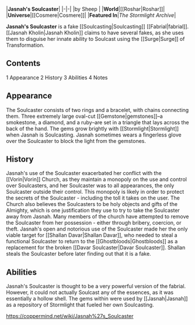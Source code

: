 |**Jasnah's Soulcaster**|
|-|-|
|by  Sheep |
|**World**|[[Roshar\|Roshar]]|
|**Universe**|[[Cosmere\|Cosmere]]|
|**Featured In**|*The Stormlight Archive*|

**Jasnah's Soulcaster** is a fake [[Soulcasting\|Soulcasting]] [[Fabrial\|fabrial]]. [[Jasnah Kholin\|Jasnah Kholin]] claims to have several fakes, as she uses them to disguise her innate ability to Soulcast using the [[Surge\|Surge]] of Transformation.

## Contents

1 Appearance
2 History
3 Abilities
4 Notes


## Appearance
The Soulcaster consists of two rings and a bracelet, with chains connecting them. Three extremely large oval-cut [[Gemstone\|gemstones]]–a smokestone, a diamond, and a ruby–are set in a triangle that lays across the back of the hand. The gems grow brightly with [[Stormlight\|Stormlight]] when Jasnah is Soulcasting. Jasnah sometimes wears a fingerless glove over the Soulcaster to block the light from the gemstones.

## History
Jasnah's use of the Soulcaster exacerbated her conflict with the [[Vorin\|Vorin]] Church, as they maintain a monopoly on the use and control over Soulcasters, and her Soulcaster was to all appearances, the only Soulcaster outside their control. This monopoly is likely in order to protect the secrets of the Soulcaster - including the toll it takes on the user. The Church also believes the Soulcasters to be holy objects and gifts of the Almighty, which is one justification they use to try to take the Soulcaster away from Jasnah.  Many members of the church have attempted to remove the Soulcaster from her possession - either through bribery, coercion, or theft. 
Jasnah's open and notorious use of the Soulcaster made her the only viable target for [[Shallan Davar\|Shallan Davar]], who needed to steal a functional Soulcaster to return to the [[Ghostbloods\|Ghostbloods]] as a replacement for the broken [[Davar Soulcaster\|Davar Soulcaster]]. Shallan steals the Soulcaster before later finding out that it is a fake.

## Abilities
Jasnah's Soulcaster is thought to be a very powerful version of the fabrial. However, it could not actually Soulcast any of the essences, as it was essentially a hollow shell. The gems within were used by [[Jasnah\|Jasnah]] as a repository of Stormlight that fueled her own Soulcasting.



https://coppermind.net/wiki/Jasnah%27s_Soulcaster
